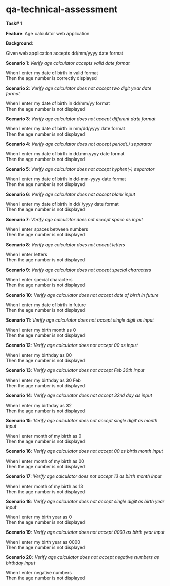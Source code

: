 # qa-technical-assessment

**Task# 1**

**Feature**: Age calculator web application 

**Background**:

Given web application accepts dd/mm/yyyy date format

**Scenario 1**: *Verify age calculator accepts valid date format*

When I enter my date of birth in valid format\
Then the age number is correctly displayed 

**Scenario 2**: *Verify age calculator does not accept two digit year date format*

When I enter my date of birth in dd/mm/yy format\
Then the age number is not displayed 

**Scenario 3**: *Verify age calculator does not accept different date format*

When I enter my date of birth in mm/dd/yyyy date format\
Then the age number is not displayed 

**Scenario 4**: *Verify age calculator does not accept period(.) separator*

When I enter my date of birth in dd.mm.yyyy date format\
Then the age number is not displayed

**Scenario 5**: *Verify age calculator does not accept hyphen(-) separator*

When I enter my date of birth in dd-mm-yyyy date format\
Then the age number is not displayed

**Scenario 6**: *Verify age calculator does not accept blank input*

When I enter my date of birth in dd/ /yyyy date format\
Then the age number is not displayed

**Scenario 7**:  *Verify age calculator does not accept space as input* 

When I enter spaces between numbers\
Then the age number is not displayed 

**Scenario 8**: *Verify age calculator does not accept letters*

When I enter letters\
Then the age number is not displayed

**Scenario 9**: *Verify age calculator does not accept special characters*

When I enter special characters\
Then the age number is not displayed 

**Scenario 10**: *Verify age calculator does not accept date of birth in future* 

When I enter my date of birth in future\
Then the age number is not displayed 

**Scenario 11**: *Verify age calculator does not accept single digit as input*

When I enter my birth month as 0\
Then the age number is not displayed 

**Scenario 12**: *Verify age calculator does not accept 00 as input*

When I enter my birthday as 00\
Then the age number is not displayed 

**Scenario 13**: *Verify age calculator does not accept Feb 30th input*

When I enter my birthday as 30 Feb\
Then the age number is not displayed 

**Scenario 14**: *Verify age calculator does not accept 32nd day as input*

When I enter my birthday as 32\
Then the age  number is not displayed 

**Scenario 15**: *Verify age calculator does not accept single digit as month input*

When I enter month of my birth as 0\
Then the age number is not displayed 

**Scenario 16**: *Verify age calculator does not accept 00 as birth month input*

When I enter month of my birth as 00\
Then the age number is not displayed 

**Scenario 17**: *Verify age calculator does not accept 13 as birth month input*

When I enter month of my birth as 13\
Then the age number is not displayed 

**Scenario 18**: *Verify age calculator does not accept single digit as birth year input*

When I enter my birth year as 0\
Then the age number is not displayed 

**Scenario 19**: *Verify age calculator does not accept 0000 as birth year input*

When I enter my birth year as 0000\
Then the age number is not displayed 

**Scenario 20**: *Verify age calculator does not accept negative numbers as birthday input* 

When I enter negative numbers\
Then the age number is not displayed
